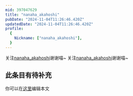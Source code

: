 ```yaml
---
mid: 397047629
title: "nanaha_akahoshi"
pubDate: "2024-11-04T11:26:46.420Z"
updatedDate: "2024-11-04T11:26:46.420Z"
profile:
  {
    Nickname: ["nanaha_akahoshi"],
  }
---
```


关注[nanaha_akahoshi](https://space.bilibili.com/397047629)谢谢喵~ 关注[nanaha_akahoshi](https://space.bilibili.com/397047629)谢谢喵~

## 此条目有待补充
你可以在[这里](https://github.com/Yuhanawa/VTuber.ICU-Content/edit/master/v/nanaha_akahoshi/index.md)编辑本文
